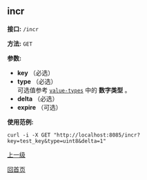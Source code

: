 incr
----------

**接口:** `/incr`

**方法:** `GET`

**参数:** 

*  **key** （必选）  
*  **type** （必选）  
可选值参考 [`value-types`](types.md) 中的 **数字类型** 。
*  **delta** （必选）
*  **expire** （可选）

**使用范例:**

    curl -i -X GET "http://localhost:8085/incr?key=test_key&type=uint8&delta=1"

[上一级](../hustdict.md)

[回首页](../../index.md)